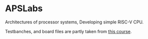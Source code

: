 # APSLabs
Architectures of processor systems, Developing simple RISC-V CPU.

Testbanches, and board files are partly taken from [this course](https://github.com/MPSU/APS-reborn). 
